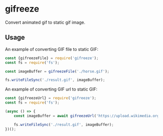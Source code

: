 # gifreeze

Convert animated gif to static gif image.

## Usage

An example of converting GIF file to static GIF:
```js
const {gifreezeFile} = require('gifreeze');
const fs = require('fs');

const imageBuffer = gifreezeFile('./horse.gif');

fs.writeFileSync('./result.gif', imageBuffer);
```

An example of converting GIF url to static GIF:
```js
const {gifreezeUrl} = require('gifreeze');
const fs = require('fs');

(async () => {
    const imageBuffer = await gifreezeUrl('https://upload.wikimedia.org/wikipedia/commons/f/fe/Horse_gif.gif');

    fs.writeFileSync('./result.gif', imageBuffer);
})();

```
